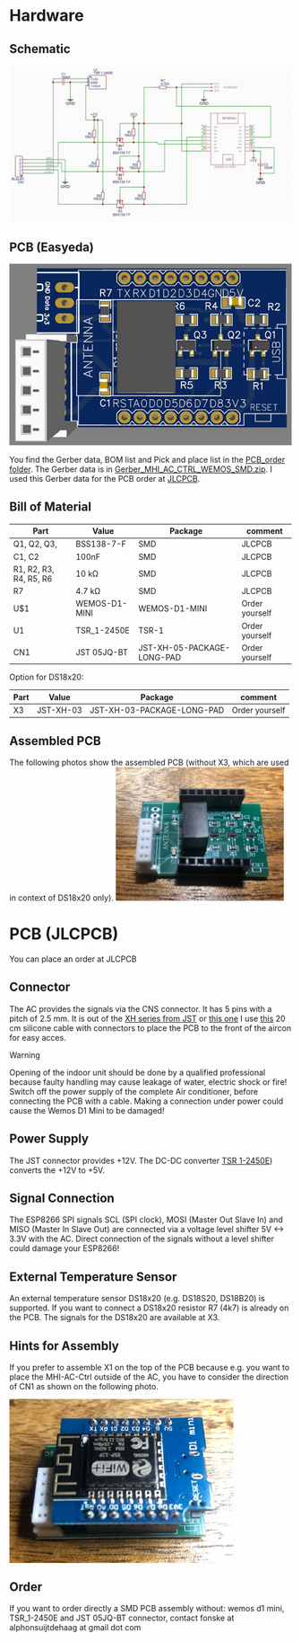 # Hardware

## Schematic
![schematic](MHI-AC-Ctrl_Schematic.png)

## PCB (Easyeda)
![Front PCB](front.png)

You find the Gerber data, BOM list and Pick and place list in the [PCB_order folder](PCB_order). The Gerber data is in [Gerber_MHI_AC_CTRL_WEMOS_SMD.zip](PCB_order/Gerber_MHI_AC_CTRL_WEMOS_SMD.zip). 
I used this Gerber data for the PCB order at [JLCPCB](https://jlcpcb.com).


## Bill of Material
Part |Value            |Package                    |comment
---- | ----            |----                       |-----
Q1, Q2, Q3,   |BSS138-7-F          |SMD                     |JLCPCB
C1, C2   |100nF             |SMD                     |JLCPCB
R1, R2, R3, R4, R5, R6  |10 kΩ  |SMD                     |JLCPCB
R7  |4.7 kΩ  |SMD                     |JLCPCB
U$1  |WEMOS-D1-MINI    |WEMOS-D1-MINI              |Order yourself
U1   |TSR_1-2450E       |TSR-1                      |Order yourself
CN1   |JST 05JQ-BT      |JST-XH-05-PACKAGE-LONG-PAD                     |Order yourself

Option for DS18x20:

Part |Value            |Package                    |comment
---- | ----            |----                       |-----
X3   |JST-XH-03        |JST-XH-03-PACKAGE-LONG-PAD |Order yourself

## Assembled PCB
The following photos show the assembled PCB (without X3, which are used in context of DS18x20 only).
<img src="pcb.png" width=300/>

# PCB (JLCPCB)
You can place an order at JLCPCB

## Connector
The AC provides the signals via the CNS connector. It has 5 pins with a pitch of 2.5 mm. It is out of the [XH series from JST](https://eu.mouser.com/ProductDetail/JST-Commercial/05JQ-BTP?qs=QpmGXVUTftFtpuyGEgLQzw%3D%3D) or [this one](https://www.conrad.nl/nl/p/jst-05jq-bt-female-behuizing-board-jq-totaal-aantal-polen-5-rastermaat-2-50-mm-inhoud-1-stuk-s-554143.html)
I use [this](https://domoticx.net/webshop/connector-jst-xh-5p-254mm-pitch-male-female-lipo-4s-balance-22awg-20cm-silicone-welded/) 20 cm silicone cable with connectors to place the PCB to the front of the aircon for easy acces.

> [!WARNING]
> Opening of the indoor unit should be done by a qualified professional because faulty handling may cause leakage of water, electric shock or fire!
> Switch off the power supply of the complete Air conditioner, before connecting the PCB with a cable.
> Making a connection under power could cause the Wemos D1 Mini to be damaged!

## Power Supply
The JST connector provides +12V. The DC-DC converter [TSR 1-2450E](https://eu.mouser.com/ProductDetail/TRACO-Power/TSR-1-2450E?qs=vmHwEFxEFR%2FlQnbAtEoeVA%3D%3D)) converts the +12V to +5V.

## Signal Connection
The ESP8266 SPI signals SCL (SPI clock), MOSI (Master Out Slave In) and MISO (Master In Slave Out) are connected via a voltage level shifter 5V <-> 3.3V with the AC. Direct connection of the signals without a level shifter could damage your ESP8266!

## External Temperature Sensor
An external temperature sensor DS18x20 (e.g. DS18S20, DS18B20) is supported. If you want to connect a DS18x20 resistor R7 (4k7) is already on the PCB. The signals for the DS18x20 are available at X3.

## Hints for Assembly
If you prefer to assemble X1 on the top of the PCB because e.g. you want to place the MHI-AC-Ctrl outside of the AC, you have to consider the direction of CN1 as shown on the following photo.

<img src="pcb_assembled.png" width=400 align="center"/>

## Order
If you want to order directly a SMD PCB assembly without: wemos d1 mini, TSR_1-2450E and JST 05JQ-BT connector, contact fonske at
alphonsuijtdehaag at gmail dot com
